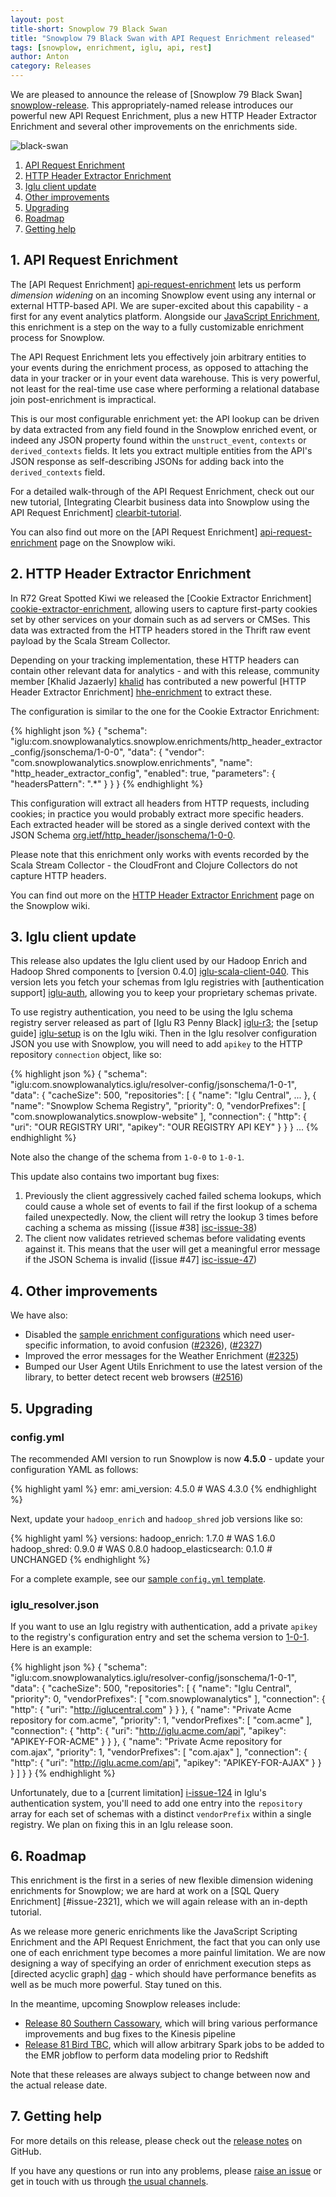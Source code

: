 ```yaml
---
layout: post
title-short: Snowplow 79 Black Swan
title: "Snowplow 79 Black Swan with API Request Enrichment released"
tags: [snowplow, enrichment, iglu, api, rest]
author: Anton
category: Releases
---
```


We are pleased to announce the release of [Snowplow 79 Black Swan] [snowplow-release]. This appropriately-named release introduces our powerful new API Request Enrichment, plus a new HTTP Header Extractor Enrichment and several other improvements on the enrichments side.

![black-swan][black-swan]

1. [API Request Enrichment](/blog/2016/05/12/snowplow-r79-black-swan-with-api-request-enrichment-released#api-request-enrichment)
2. [HTTP Header Extractor Enrichment](/blog/2016/05/12/snowplow-r79-black-swan-with-api-request-enrichment-released#http-header-extractor-enrichment)
3. [Iglu client update](/blog/2016/05/12/snowplow-r79-black-swan-with-api-request-enrichment-released#iglu-client)
4. [Other improvements](/blog/2016/05/12/snowplow-r79-black-swan-with-api-request-enrichment-released#other)
5. [Upgrading](/blog/2016/05/12/snowplow-r79-black-swan-with-api-request-enrichment-released#upgrading)
6. [Roadmap](/blog/2016/05/12/snowplow-r79-black-swan-with-api-request-enrichment-released#roadmap)
7. [Getting help](/blog/2016/05/12/snowplow-r79-black-swan-with-api-request-enrichment-released#help)

<!--more-->

<h2 id="api-request-enrichment">1. API Request Enrichment</h2>

The [API Request Enrichment] [api-request-enrichment] lets us perform _dimension widening_ on an incoming Snowplow event using any internal or external HTTP-based API. We are super-excited about this capability - a first for any event analytics platform. Alongside our [JavaScript Enrichment][js-enrichment], this enrichment is a step on the way to a fully customizable enrichment process for Snowplow.

The API Request Enrichment lets you effectively join arbitrary entities to your events during the enrichment process, as opposed to attaching the data in your tracker or in your event data warehouse. This is very powerful, not least for the real-time use case where performing a relational database join post-enrichment is impractical.

This is our most configurable enrichment yet: the API lookup can be driven by data extracted from any field found in the Snowplow enriched event, or indeed any JSON property found within the `unstruct_event`, `contexts` or `derived_contexts` fields. It lets you extract multiple entities from the API's JSON response as self-describing JSONs for adding back into the `derived_contexts` field.

For a detailed walk-through of the API Request Enrichment, check out our new tutorial, [Integrating Clearbit business data into Snowplow using the API Request Enrichment] [clearbit-tutorial].

You can also find out more on the [API Request Enrichment] [api-request-enrichment] page on the Snowplow wiki.

<h2 id="http-header-extractor-enrichment)">2. HTTP Header Extractor Enrichment</h2>

In R72 Great Spotted Kiwi we released the [Cookie Extractor Enrichment] [cookie-extractor-enrichment], allowing users to capture first-party cookies set by other services on your domain such as ad servers or CMSes. This data was extracted from the HTTP headers stored in the Thrift raw event payload by the Scala Stream Collector.

Depending on your tracking implementation, these HTTP headers can contain other relevant data for analytics - and with this release, community member [Khalid Jazaerly] [khalid] has contributed a new powerful [HTTP Header Extractor Enrichment] [hhe-enrichment] to extract these.

The configuration is similar to the one for the Cookie Extractor Enrichment:

{% highlight json %}
{
	"schema": "iglu:com.snowplowanalytics.snowplow.enrichments/http_header_extractor_config/jsonschema/1-0-0",
	"data": {
		"vendor": "com.snowplowanalytics.snowplow.enrichments",
		"name": "http_header_extractor_config",
		"enabled": true,
		"parameters": {
			"headersPattern": ".*"
		}
	}
}
{% endhighlight %}

This configuration will extract all headers from HTTP requests, including cookies; in practice you would probably extract more specific headers. Each extracted header will be stored as a single derived context with the JSON Schema [org.ietf/http_header/jsonschema/1-0-0][header-schema].

Please note that this enrichment only works with events recorded by the Scala Stream Collector - the CloudFront and Clojure Collectors do not capture HTTP headers.

You can find out more on the [HTTP Header Extractor Enrichment][hhe-enrichment] page on the Snowplow wiki.

<h2 id="iglu-client">3. Iglu client update</h2>

This release also updates the Iglu client used by our Hadoop Enrich and Hadoop Shred components to [version 0.4.0] [iglu-scala-client-040]. This version lets you fetch your schemas from Iglu registries with [authentication support] [iglu-auth], allowing you to keep your proprietary schemas private.

To use registry authentication, you need to be using the Iglu schema registry server released as part of [Iglu R3 Penny Black] [iglu-r3]; the [setup guide] [iglu-setup] is on the Iglu wiki. Then in the Iglu resolver configuration JSON you use with Snowplow, you will need to add `apikey` to the HTTP repository `connection` object, like so:

{% highlight json %}
{
  "schema": "iglu:com.snowplowanalytics.iglu/resolver-config/jsonschema/1-0-1",
  "data": {
    "cacheSize": 500,
    "repositories": [
      {
        "name": "Iglu Central",
        ...
      },
      {
        "name": "Snowplow Schema Registry",
        "priority": 0,
        "vendorPrefixes": [
          "com.snowplowanalytics.snowplow-website"
        ],
        "connection": {
          "http": {
            "uri": "OUR REGISTRY URI",
            "apikey": "OUR REGISTRY API KEY"
          }
        }
      }
      ...
{% endhighlight %}

Note also the change of the schema from `1-0-0` to `1-0-1`.

This update also contains two important bug fixes:

1. Previously the client aggressively cached failed schema lookups, which could cause a whole set of events to fail if the first lookup of a schema failed unexpectedly. Now, the client will retry the lookup 3 times before caching a schema as missing ([issue #38] [isc-issue-38])
2. The client now validates retrieved schemas before validating events against it. This means that the user will get a meaningful error message if the JSON Schema is invalid ([issue #47] [isc-issue-47])

<h2 id="other">4. Other improvements</h2>

We have also:

* Disabled the [sample enrichment configurations][enrichment-configs] which need user-specific information, to avoid confusion ([#2326][issue-2326]), ([#2327][issue-2327])
* Improved the error messages for the Weather Enrichment ([#2325][issue-2325])
* Bumped our User Agent Utils Enrichment to use the latest version of the library, to better detect recent web browsers ([#2516][issue-2516])

<h2 id="upgrading">5. Upgrading</h2>

<h3>config.yml</h3>

The recommended AMI version to run Snowplow is now **4.5.0** - update your configuration YAML as follows:

{% highlight yaml %}
emr:
  ami_version: 4.5.0 # WAS 4.3.0
{% endhighlight %}

Next, update your `hadoop_enrich` and `hadoop_shred` job versions like so:

{% highlight yaml %}
versions:
  hadoop_enrich: 1.7.0        # WAS 1.6.0
  hadoop_shred: 0.9.0         # WAS 0.8.0
  hadoop_elasticsearch: 0.1.0 # UNCHANGED
{% endhighlight %}

For a complete example, see our [sample `config.yml` template][emretlrunner-config-yml].

<h3>iglu_resolver.json</h3>

If you want to use an Iglu registry with authentication, add a private `apikey` to the registry's configuration entry and set the schema version to [1-0-1][resolver-conf-101]. Here is an example:

{% highlight json %}
{
  "schema": "iglu:com.snowplowanalytics.iglu/resolver-config/jsonschema/1-0-1",
  "data": {
    "cacheSize": 500,
    "repositories": [
      {
        "name": "Iglu Central",
        "priority": 0,
        "vendorPrefixes": [ "com.snowplowanalytics" ],
        "connection": {
          "http": {
            "uri": "http://iglucentral.com"
          }
        }
      },
      {
        "name": "Private Acme repository for com.acme",
        "priority": 1,
        "vendorPrefixes": [ "com.acme" ],
        "connection": {
          "http": {
            "uri": "http://iglu.acme.com/api",
            "apikey": "APIKEY-FOR-ACME"
          }
        }
      },
      {
        "name": "Private Acme repository for com.ajax",
        "priority": 1,
        "vendorPrefixes": [ "com.ajax" ],
        "connection": {
          "http": {
            "uri": "http://iglu.acme.com/api",
            "apikey": "APIKEY-FOR-AJAX"
          }
        }
      }
    ]
  }
}
{% endhighlight %}

Unfortunately, due to a [current limitation] [i-issue-124] in Iglu's authentication system, you'll need to add one entry into the `repository` array for each set of schemas with a distinct `vendorPrefix` within a single registry. We plan on fixing this in an Iglu release soon.

<h2 id="roadmap">6. Roadmap</h2>

This enrichment is the first in a series of new flexible dimension widening enrichments for Snowplow; we are hard at work on a [SQL Query Enrichment] [#issue-2321], which we will again release with an in-depth tutorial. 

As we release more generic enrichments like the JavaScript Scripting Enrichment and the API Request Enrichment, the fact that you can only use one of each enrichment type becomes a more painful limitation. We are now designing a way of specifying an order of enrichment execution steps as [directed acyclic graph] [dag] - which should have performance benefits as well as be much more powerful. Stay tuned on this.

In the meantime, upcoming Snowplow releases include:

* [Release 80 Southern Cassowary][r80-milestone], which will bring various performance improvements and bug fixes to the Kinesis pipeline
* [Release 81 Bird TBC][r81-milestone], which will allow arbitrary Spark jobs to be added to the EMR jobflow to perform data modeling prior to Redshift

Note that these releases are always subject to change between now and the actual release date.

<h2 id="help">7. Getting help</h2>

For more details on this release, please check out the [release notes][snowplow-release] on GitHub.

If you have any questions or run into any problems, please [raise an issue][issues] or get in touch with us through [the usual channels][talk-to-us].

[black-swan]: /assets/img/blog/2016/04/black-swan.jpg

[clearbit-tutorial]: http://discourse.snowplowanalytics.com/t/integrating-clearbit-data-into-snowplow-using-the-api-request-enrichment/210

[js-enrichment]: https://github.com/snowplow/snowplow/wiki/JavaScript-script-enrichment
[cookie-extractor-enrichment]: https://github.com/snowplow/snowplow/wiki/Cookie-extractor-enrichment
[api-request-enrichment]: https://github.com/snowplow/snowplow/wiki/API-Request-enrichment
[hhe-enrichment]: https://github.com/snowplow/snowplow/wiki/HTTP-header-extractor-enrichment

[header-schema]: https://github.com/snowplow/iglu-central/blob/master/schemas/org.ietf/http_header/jsonschema/1-0-0

[jsonpath]: http://goessner.net/articles/JsonPath/
[khalid]: https://github.com/khalidjaz
[schema-guru]: https://github.com/snowplow/schema-guru

[iglu-setup]: https://github.com/snowplow/iglu/wiki/Setting-up-an-Iglu-repository
[iglu-auth]: https://github.com/snowplow/iglu/wiki/API-authentication
[iglu-scala]:  https://github.com/snowplow/iglu/wiki/Scala-repo
[resolver-conf-101]: https://github.com/snowplow/iglu-central/blob/master/schemas/com.snowplowanalytics.iglu/resolver-config/jsonschema/1-0-1
[iglu-scala-client-040]: https://github.com/snowplow/iglu-scala-client/releases/tag/0.4.0
[iglu-r3]: blog/2016/03/04/iglu-r3-penny-black-released/

[enrichment-configs]: https://github.com/snowplow/snowplow/tree/master/3-enrich/config/enrichments
[issue-2321]: https://github.com/snowplow/snowplow/issues/2321
[issue-2325]: https://github.com/snowplow/snowplow/issues/2325
[issue-2326]: https://github.com/snowplow/snowplow/issues/2326
[issue-2327]: https://github.com/snowplow/snowplow/issues/2327
[issue-2516]: https://github.com/snowplow/snowplow/issues/2516
[i-issue-124]: https://github.com/snowplow/iglu/issues/124
[isc-issue-38]: https://github.com/snowplow/iglu-scala-client/issues/38
[isc-issue-47]: https://github.com/snowplow/iglu-scala-client/issues/47

[r80-milestone]: https://github.com/snowplow/snowplow/issues?q=is%3Aopen+is%3Aissue+milestone%3A%22Release+80+[KIN]+Southern+Cassowary%22
[r81-milestone]: https://github.com/snowplow/snowplow/issues?q=is%3Aopen+is%3Aissue+milestone%3A%22Release+81+[HAD]+Bird+TBC%22
[dag]: https://en.wikipedia.org/wiki/Directed_acyclic_graph

[emretlrunner-config-yml]: https://github.com/snowplow/snowplow/blob/master/3-enrich/emr-etl-runner/config/config.yml.sample

[snowplow-release]: https://github.com/snowplow/snowplow/releases/r79-black-swan
[wiki]: https://github.com/snowplow/snowplow/wiki
[issues]: https://github.com/snowplow/snowplow/issues
[talk-to-us]: https://github.com/snowplow/snowplow/wiki/Talk-to-us
[changelog]: https://github.com/snowplow/snowplow/blob/master/CHANGELOG
